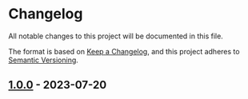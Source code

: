 # Changelog

All notable changes to this project will be documented in this file.

The format is based on [Keep a Changelog](https://keepachangelog.com/en/1.0.0/),
and this project adheres to
[Semantic Versioning](https://semver.org/spec/v2.0.0.html).

## [1.0.0] - 2023-07-20

[unreleased]: https://github.com/rackslab/firehpc/compare/v1.0.0-beta...HEAD
[1.0.0]: https://github.com/rackslab/firehpc/releases/tag/v1.0.0-beta

